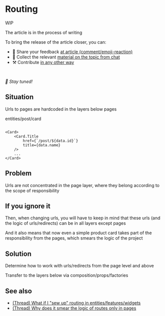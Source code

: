 # Routing

WIP

The article is in the process of writing

To bring the release of the article closer, you can:

* 📢 Share your feedback [at article (comment/emoji-reaction)](https://github.com/feature-sliced/documentation/issues/169)
* 💬 Collect the relevant [material on the topic from chat](https://t.me/feature_sliced)
* ⚒️ Contribute [in any other way](https://github.com/feature-sliced/documentation/blob/master/CONTRIBUTING.md)

<br />

*🍰 Stay tuned!*

## Situation[​](#situation "Direct link to heading")

Urls to pages are hardcoded in the layers below pages

entities/post/card

```

<Card>
    <Card.Title 
        href={`/post/${data.id}`}
        title={data.name}
    />
    ...
</Card>
```

## Problem[​](#problem "Direct link to heading")

Urls are not concentrated in the page layer, where they belong according to the scope of responsibility

## If you ignore it[​](#if-you-ignore-it "Direct link to heading")

Then, when changing urls, you will have to keep in mind that these urls (and the logic of urls/redirects) can be in all layers except pages

And it also means that now even a simple product card takes part of the responsibility from the pages, which smears the logic of the project

## Solution[​](#solution "Direct link to heading")

Determine how to work with urls/redirects from the page level and above

Transfer to the layers below via composition/props/factories

## See also[​](#see-also "Direct link to heading")

* [(Thread) What if I "sew up" routing in entities/features/widgets](https://t.me/feature_sliced/4389)
* [(Thread) Why does it smear the logic of routes only in pages](https://t.me/feature_sliced/3756)
